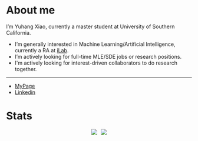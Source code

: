 # About me
I’m Yuhang Xiao, currently a master student at University of Southern California.
- I’m generally interested in Machine Learning/Artificial Intelligence, currently a RA at [iLab](http://ilab.usc.edu/).
- I’m actively looking for full-time MLE/SDE jobs or research positions.
- I'm actively looking for interest-driven collaborators to do research together.
<hr>
<ul>
  <li><a href="https://mydcxiao.github.io">MyPage</a></li>
  <li><a href="https://linkedin.com/in/mydcxiao">Linkedin</a></li>
</ul>

# Stats

<p align="center">
  <div style="display: flex; justify-content: center; align-items: center;">
    <img src="https://readme-stats-cwvn.vercel.app/api?username=mydcxiao&custom_title=mydcxiao+&border_color=47f0d9&show_icons=true&count_private=true&theme=gotham" style="margin-right: 10px;">
    <img src="https://readme-stats-cwvn.vercel.app/api/top-langs/?username=mydcxiao&layout=compact&langs_count=10&hide=jupyter%20notebook&exclude_repo=FTP-Client-Server,Linked-Attributes-Implementation,DirectLinks-Update-Dirs&count-private=true&theme=gotham&border_color=47f0d9">
  </div>
</p>

<!---
mydcxiao/mydcxiao is a ✨ special ✨ repository because its `README.md` (this file) appears on your GitHub profile.
You can click the Preview link to take a look at your changes.
--->
